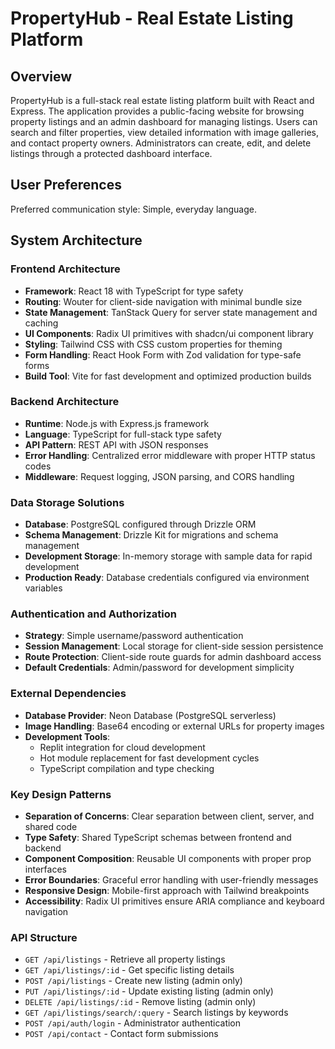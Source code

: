 # PropertyHub - Real Estate Listing Platform

## Overview

PropertyHub is a full-stack real estate listing platform built with React and Express. The application provides a public-facing website for browsing property listings and an admin dashboard for managing listings. Users can search and filter properties, view detailed information with image galleries, and contact property owners. Administrators can create, edit, and delete listings through a protected dashboard interface.

## User Preferences

Preferred communication style: Simple, everyday language.

## System Architecture

### Frontend Architecture
- **Framework**: React 18 with TypeScript for type safety
- **Routing**: Wouter for client-side navigation with minimal bundle size
- **State Management**: TanStack Query for server state management and caching
- **UI Components**: Radix UI primitives with shadcn/ui component library
- **Styling**: Tailwind CSS with CSS custom properties for theming
- **Form Handling**: React Hook Form with Zod validation for type-safe forms
- **Build Tool**: Vite for fast development and optimized production builds

### Backend Architecture
- **Runtime**: Node.js with Express.js framework
- **Language**: TypeScript for full-stack type safety
- **API Pattern**: REST API with JSON responses
- **Error Handling**: Centralized error middleware with proper HTTP status codes
- **Middleware**: Request logging, JSON parsing, and CORS handling

### Data Storage Solutions
- **Database**: PostgreSQL configured through Drizzle ORM
- **Schema Management**: Drizzle Kit for migrations and schema management
- **Development Storage**: In-memory storage with sample data for rapid development
- **Production Ready**: Database credentials configured via environment variables

### Authentication and Authorization
- **Strategy**: Simple username/password authentication
- **Session Management**: Local storage for client-side session persistence
- **Route Protection**: Client-side route guards for admin dashboard access
- **Default Credentials**: Admin/password for development simplicity

### External Dependencies
- **Database Provider**: Neon Database (PostgreSQL serverless)
- **Image Handling**: Base64 encoding or external URLs for property images
- **Development Tools**: 
  - Replit integration for cloud development
  - Hot module replacement for fast development cycles
  - TypeScript compilation and type checking

### Key Design Patterns
- **Separation of Concerns**: Clear separation between client, server, and shared code
- **Type Safety**: Shared TypeScript schemas between frontend and backend
- **Component Composition**: Reusable UI components with proper prop interfaces
- **Error Boundaries**: Graceful error handling with user-friendly messages
- **Responsive Design**: Mobile-first approach with Tailwind breakpoints
- **Accessibility**: Radix UI primitives ensure ARIA compliance and keyboard navigation

### API Structure
- `GET /api/listings` - Retrieve all property listings
- `GET /api/listings/:id` - Get specific listing details
- `POST /api/listings` - Create new listing (admin only)
- `PUT /api/listings/:id` - Update existing listing (admin only)
- `DELETE /api/listings/:id` - Remove listing (admin only)
- `GET /api/listings/search/:query` - Search listings by keywords
- `POST /api/auth/login` - Administrator authentication
- `POST /api/contact` - Contact form submissions